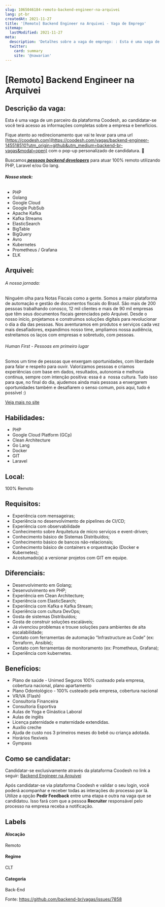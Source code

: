 ```yaml
---
slug: 1065046184-remoto-backend-engineer-na-arquivei
lang: pt-br
createdAt: 2021-11-27
title: '[Remoto] Backend Engineer na Arquivei - Vaga de Emprego'
sitemap:
  lastModified: 2021-11-27
meta:
  description: 'Detalhes sobre a vaga de emprego: : Esta é uma vaga de um parceiro da plataforma Coodesh, ao candidatar-se você terá acesso as informações completas sobre a empresa e benefícios.  Fique atento ao redirecionamento que vai te levar para uma url [https://coodesh.com](https://coodesh.com/vagas/backend-engineer-145518510?utm_origin=github&utm_medium=backend-br-vagas&modal=open) com o pop-up personalizado de candidatura. 👋 <p>Buscamos<strong><em><ins> pessoas backend developers</ins></em></strong> para atuar 100% remoto utilizando PHP, Laravel e/ou Go lang.</p> <h6><strong>Nossa stack:</strong></h6> <ul> <li>PHP</li> <li>Golang</li> <li>Google Cloud</li> <li>Google PubSub</li> <li>Apache Kafka</li> <li>Kafka Streams</li> <li>ElasticSearch</li> <li>BigTable</li> <li>BigQuery</li> <li>Avro</li> <li>Kubernetes</li> <li>Prometheus / Grafana</li> <li>ELK</li> </ul>'
  twitter:
    card: summary
    site: '@nawarian'
---
```


# [Remoto] Backend Engineer na Arquivei

## Descrição da vaga: 
Esta é uma vaga de um parceiro da plataforma Coodesh, ao candidatar-se você terá acesso as informações completas sobre a empresa e benefícios.


Fique atento ao redirecionamento que vai te levar para uma url [https://coodesh.com](https://coodesh.com/vagas/backend-engineer-145518510?utm_origin=github&utm_medium=backend-br-vagas&modal=open) com o pop-up personalizado de candidatura. 👋
<p>Buscamos<strong><em><ins> pessoas backend developers</ins></em></strong> para atuar 100% remoto utilizando PHP, Laravel e/ou Go lang.</p>
<h6><strong>Nossa stack:</strong></h6>
<ul>
<li>PHP</li>
<li>Golang</li>
<li>Google Cloud</li>
<li>Google PubSub</li>
<li>Apache Kafka</li>
<li>Kafka Streams</li>
<li>ElasticSearch</li>
<li>BigTable</li>
<li>BigQuery</li>
<li>Avro</li>
<li>Kubernetes</li>
<li>Prometheus / Grafana</li>
<li>ELK</li>
</ul>

## Arquivei: 
 <h6>A nossa jornada:</h6>
<p>Ninguém olha para Notas Fiscais como a gente. Somos a maior plataforma de automação e gestão de documentos fiscais do Brasil. São mais de 200 pessoas trabalhando conosco, 12 mil clientes e mais de 90 mil empresas que têm seus documentos fiscais gerenciados pelo Arquivei. Desde o nosso início, projetamos e construímos soluções digitais para revolucionar o dia a dia das pessoas. Nos aventuramos em produtos e serviços cada vez mais desafiadores, expandimos nosso time, ampliamos nossa audiência, estreitamos os laços com empresas e sobretudo, com pessoas. </p>

<h6>Human First - Pessoas em primeiro lugar</h6>
<p>Somos um time de pessoas que enxergam oportunidades, com liberdade para falar e respeito para ouvir. Valorizamos pessoas e criamos experiências com base em dados, resultados, autonomia e melhoria contínua, sempre com intenção positiva: essa é a  nossa cultura. Tudo isso para que, no final do dia, ajudemos ainda mais pessoas a enxergarem oportunidades também e desafiarem o senso comum, pois aqui, tudo é possível :)</p><a href='https://coodesh.com/empresas/arquivei'>Veja mais no site</a>

 ## Habilidades: 
 - PHP 
- Google Cloud Platform (GCp) 
- Clean Architecture 
- Go Lang 
- Docker 
- GIT 
- Laravel
## Local: 
 100% Remoto
## Requisitos: 
 - Experiência com mensageiras; 
- Experiência no desenvolvimento de pipelines de CI/CD; 
- Experiência com observabilidade 
- Conhecimento sobre Arquitetura de micro serviços e event-driven; 
- Conhecimento básico de Sistemas Distribuídos; 
- Conhecimento básico de bancos não-relacionais; 
- Conhecimento básico de containers e orquestração (Docker e Kubernetes); 
- Acostumado(a) a versionar projetos com GIT em equipe.
## Diferenciais: 
 - Desenvolvimento em Golang; 
- Desenvolvimento em PHP; 
- Experiência em Clean Architecture; 
- Experiência com  ElasticSearch; 
- Experiência com Kafka e Kafka Stream; 
- Experiência com cultura DevOps; 
- Gosta de sistemas Distribuídos; 
- Gosta de construir soluções escaláveis; 
- Já vivenciou problemas e trouxe soluções para ambientes de alta escalabilidade; 
- Contato com ferramentas de automação “Infrastructure as Code” (ex: Terraform, Ansible); 
- Contato com ferramentas de monitoramento (ex: Prometheus, Grafana); 
- Experiência com kubernetes.
## Benefícios: 
 - Plano de saúde - Unimed Seguros 100% custeado pela empresa, cobertura nacional, plano apartamento 
- Plano Odontológico - 100% custeado pela empresa, cobertura nacional 
- VR/VA (Flash) 
- Consultoria Financeira 
- Consultoria Esportiva 
- Aulas de Yoga e Ginástica Laboral 
- Aulas de inglês 
- Licença paternidade e maternidade extendidas. 
- Auxílio creche 
- Ajuda de custo nos 3 primeiros meses do bebê ou criança adotada. 
- Horários flexíveis 
- Gympass
## Como se candidatar:
Candidatar-se exclusivamente através da plataforma Coodesh no link a seguir: [Backend Engineer na Arquivei](https://coodesh.com/vagas/backend-engineer-145518510?utm_origin=github&utm_medium=backend-br-vagas&modal=open)


Após candidatar-se via plataforma Coodesh e validar o seu login, você poderá acompanhar e receber todas as interações do processo por lá. Utilize a opção **Pedir Feedback** entre uma etapa e outra na vaga que se candidatou. Isso fará com que a pessoa **Recruiter** responsável pelo processo na empresa receba a notificação.
## Labels
#### Alocação
Remoto
#### Regime
CLT
#### Categoria
Back-End

Fonte: https://github.com/backend-br/vagas/issues/7858